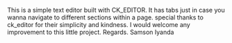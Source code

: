 This is a simple text editor built with CK_EDITOR. It has tabs just in case you wanna navigate to different sections within a page. special thanks to ck_editor for their simplicity and kindness. I would welcome any improvement to this little project. Regards.
Samson Iyanda
